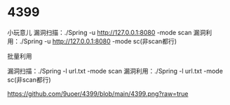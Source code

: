 # 4399
小玩意儿
漏洞扫描：./Spring -u http://127.0.0.1:8080 -mode scan
漏洞利用：./Spring -u http://127.0.0.1:8080 -mode sc(非scan都行)

批量利用

漏洞扫描：./Spring -l url.txt -mode scan
漏洞利用：./Spring -l url.txt -mode sc(非scan都行)

https://github.com/9uoer/4399/blob/main/4399.png?raw=true
